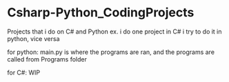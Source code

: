 # Csharp-Python_CodingProjects
Projects that i do on C# and Python
ex. i do one project in C# i try to do it in python, vice versa

for python:
main.py is where the programs are ran, and the programs are called from Programs folder 

for C#:
WIP
